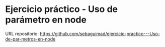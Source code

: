 # Ejercicio práctico - Uso de parámetro en node
URL repositorio: https://github.com/sebaguimad/ejercicio-practico---Uso-de-par-metros-en-node